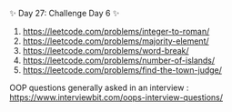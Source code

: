 ✨ Day 27: Challenge Day 6 ✨

1. https://leetcode.com/problems/integer-to-roman/
2. https://leetcode.com/problems/majority-element/
3. https://leetcode.com/problems/word-break/
4. https://leetcode.com/problems/number-of-islands/
5. https://leetcode.com/problems/find-the-town-judge/

OOP questions generally asked in an interview :
https://www.interviewbit.com/oops-interview-questions/
